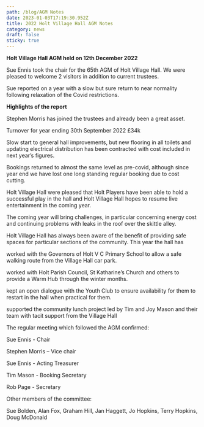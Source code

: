 ```yaml
---
path: /blog/AGM Notes
date: 2023-01-03T17:19:30.952Z
title: 2022 Holt Village Hall AGM Notes
category: news
draft: false
sticky: true
---
```

**Holt Village Hall AGM held on 12th December 2022**

Sue Ennis took the chair for the 65th AGM of Holt Village Hall. We were pleased to welcome 2 visitors in addition to current trustees.

Sue reported on a year with a slow but sure return to near normality following relaxation of the Covid restrictions.

**Highlights of the report**

Stephen Morris has joined the trustees and already been a great asset.

Turnover for year ending 30th September 2022 £34k

Slow start to general hall improvements, but new flooring in all toilets and updating electrical distribution has been contracted with cost included in next year’s figures.

Bookings returned to almost the same level as pre-covid, although since year end we have lost one long standing regular booking due to cost cutting.

Holt Village Hall were pleased that Holt Players have been able to hold a successful play in the hall and Holt Village Hall hopes to resume live entertainment in the coming year.

The coming year will bring challenges, in particular concerning energy cost and continuing problems with leaks in the roof over the skittle alley.

Holt Village Hall has always been aware of the benefit of providing safe spaces for particular sections of the community. This year the hall has

worked with the Governors of Holt V C Primary School to allow a safe walking route from the Village Hall car park.

worked with Holt Parish Council, St Katharine’s Church and others to provide a Warm Hub through the winter months.

kept an open dialogue with the Youth Club to ensure availability for them to restart in the hall when practical for them.

supported the community lunch project led by Tim and Joy Mason and their team with tacit support from the Village Hall

The regular meeting which followed the AGM confirmed:

Sue Ennis - Chair

Stephen Morris – Vice chair

Sue Ennis - Acting Treasurer

Tim Mason - Booking Secretary

Rob Page - Secretary

Other members of the committee:

Sue Bolden, Alan Fox, Graham Hill, Jan Haggett, Jo Hopkins, Terry Hopkins, Doug McDonald